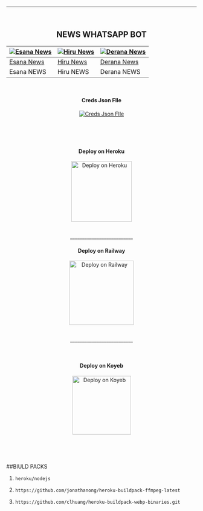 <br><br>

---
<br>

<h2 align="center">NEWS WHATSAPP BOT
</h2>

[![Esana News](https://i.pinimg.com/280x280_RS/b0/c6/39/b0c63941935fc5f38962de479fb87c22.jpg)](https://github.com/mrhansamala)  | [![Hiru News](https://sri-lanka.mom-gmr.org/uploads/_processed_/9/9/csm_13535-1360_import_73a45a2c62.png)](https://github.com/mrhansamala) | [![Derana News](https://www.imghippo.com/i/vxPry1726498370.jpg)](https://github.com/mrhansamala) | 
----|----|----|
[Esana News](https://github.com/mrhansamala)  | [Hiru News](https://github.com/mrhansamala) | [Derana News](https://github.com/mrhansamala) | 
Esana NEWS  | Hiru NEWS | Derana NEWS 

<br>
 
<h4 align="center"> Creds Json FIle
</h4>

</p> 
<p align="center" >
<a href='https://replit.com/' target="_blank"><img alt='Creds Json FIle' src='https://img.shields.io/badge/Creds_Json-100000?style=for-the-badge&logo=scan&logoColor=white&labelColor=black&color=black'/></a>
<p align="center" >
    <br>
 

</p>

<br>
 
<h4 align="center"> Deploy on Heroku
</h4>

</p>

<p align="center" >
    <a href="https://heroku.com/deploy?template=https://github.com/mrhansamala/News-Whatsapp-Bot">
    <img src="https://www.herokucdn.com/deploy/button.png" width="160px" alt="Deploy on Heroku" >
    </a>

</p>

<p align="center" >
    <br>
    __________________________
    <br>
</p>

<h4 align="center"> Deploy on Railway 
</h4>
  
<p align="center">
    <a href="https://railway.app/new/template/Gts2Zx?referralCode=f3gg2m">
    <img src="https://railway.app/button.svg" alt="Deploy on Railway" width="170px">
    </a>
    <br>

</p>

<p align="center" >
    <br>
    __________________________
    <br>
</p>

<br>
      
<h4 align="center"> Deploy on Koyeb
</h4>
      
<p align="center">
    <a href="https://app.koyeb.com/apps/deploy?type=docker&image=quay.io/FantoX/Atlas-MD:main&env[PORT]=8000&env[PREFIX]=-&&env[MONGODB]=mongodb+srv://fantox001:zjmbvgwr52@cluster0.qh05pl9.mongodb.net/?retryWrites=true&w=majority&&env[SESSION_ID]=enterYourSession&&env[MODS]=918101187835,919735940276&&env[TENOR_API_KEY]=AIzaSyCyouca1_KKy4W_MG1xsPzuku5oa8W358c&&env[PACKNAME]=Miku-Nakano&&env[AUTHOR]=FantoX&&name=atlas">
    <img src="https://www.koyeb.com/static/images/deploy/button.svg" alt="Deploy on Koyeb" width="155px">
    </a>
   <br>     
    
</p>


<p align="center" >
    <br>
    
</p>



<br>

</p>
##BIULD PACKS

1)     heroku/nodejs

2)     https://github.com/jonathanong/heroku-buildpack-ffmpeg-latest

3)     https://github.com/clhuang/heroku-buildpack-webp-binaries.git
